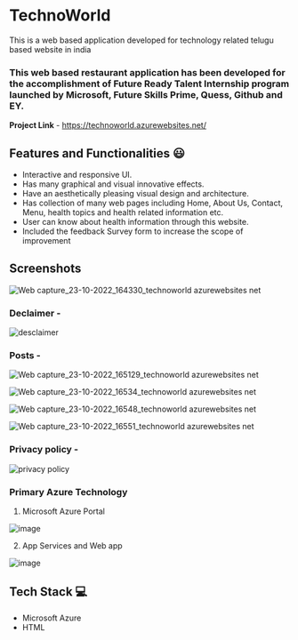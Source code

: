 # TechnoWorld

This is a web based application developed for technology related telugu based website in india

### This web based restaurant application has been developed for the accomplishment of Future Ready Talent Internship program launched by Microsoft, Future Skills Prime, Quess, Github and EY.


**Project Link** - https://technoworld.azurewebsites.net/


## Features and Functionalities 😃

- Interactive and responsive UI.
- Has many graphical and visual innovative effects.
- Have an aesthetically pleasing visual design and architecture.
- Has collection of many web pages including Home, About Us, Contact, Menu, health topics and health related information etc.
- User can know about health information through this website.
- Included the feedback Survey form to increase the scope of improvement 



## Screenshots
![Web capture_23-10-2022_164330_technoworld azurewebsites net](https://user-images.githubusercontent.com/112318283/197389076-b83bfe9b-413b-41e2-bed1-05fb864ef3e1.jpeg)
   
   

### Declaimer -
![desclaimer](https://user-images.githubusercontent.com/112318283/197389146-275654eb-aa92-42e8-8e40-e47874b457ed.jpeg)



### Posts -
![Web capture_23-10-2022_165129_technoworld azurewebsites net](https://user-images.githubusercontent.com/112318283/197389218-544326ac-02bf-4f52-aca7-664f842d3926.jpeg)

![Web capture_23-10-2022_16534_technoworld azurewebsites net](https://user-images.githubusercontent.com/112318283/197389297-e6c72156-ff4c-4280-ae30-27f3a519a308.jpeg)

![Web capture_23-10-2022_16548_technoworld azurewebsites net](https://user-images.githubusercontent.com/112318283/197389338-25c7ca42-a1be-46a8-aeea-974275b5b598.jpeg)

![Web capture_23-10-2022_16551_technoworld azurewebsites net](https://user-images.githubusercontent.com/112318283/197389375-3eacf3dd-181e-472f-81c8-e7830443cdda.jpeg)



### Privacy policy -
![privacy policy](https://user-images.githubusercontent.com/112318283/197389095-ca254439-a9f1-4ab3-bbb9-c2839ee25994.jpeg)



### Primary Azure Technology
1. Microsoft Azure Portal

![image](https://user-images.githubusercontent.com/112318283/202836711-f78e69bb-9fcd-4e21-a1d8-ca2a43d407b2.png)


2. App Services and Web app

![image](https://user-images.githubusercontent.com/112318283/202836806-79294411-2181-4a63-bb51-97da4fb16dae.png)


## Tech Stack 💻
- Microsoft Azure
- HTML

